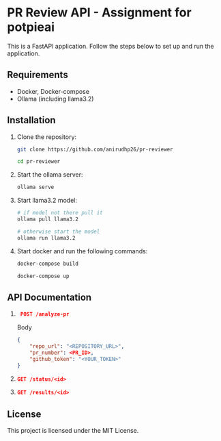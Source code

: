 # PR Review API - Assignment for potpieai

This is a FastAPI application. Follow the steps below to set up and run the application.

## Requirements

- Docker, Docker-compose
- Ollama (including llama3.2)

## Installation

1. Clone the repository:

    ```bash
    git clone https://github.com/anirudhp26/pr-reviewer

    cd pr-reviewer
    ```

2. Start the ollama server:
    ```bash
    ollama serve
    ```

3. Start llama3.2 model:
    ```bash
    # if model not there pull it
    ollama pull llama3.2

    # otherwise start the model
    ollama run llama3.2
    ```

3. Start docker and run the following commands:

    ```bash
    docker-compose build

    docker-compose up
    ```
## API Documentation

1. ```json
    POST /analyze-pr
    ```
    Body
    ```json
    {
        "repo_url": "<REPOSITORY_URL>",
        "pr_number": <PR_ID>,
        "github_token": "<YOUR_TOKEN>"
    }
    ```

2.  ```json
    GET /status/<id>
    ```

3.  ```json
    GET /results/<id>
    ``` 

## License

This project is licensed under the MIT License.